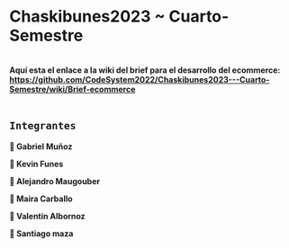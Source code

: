 # Chaskibunes2023 ~ Cuarto-Semestre

<br><strong>
Aquí esta el enlace a la wiki del brief para el desarrollo del ecommerce: https://github.com/CodeSystem2022/Chaskibunes2023---Cuarto-Semestre/wiki/Brief-ecommerce</br></strong>
<br><strong>

## `Integrantes`

:large_orange_diamond:  Gabriel Muñoz

:large_orange_diamond:  Kevin Funes  

:large_orange_diamond:  Alejandro Maugouber

:large_orange_diamond:  Maira Carballo

:large_orange_diamond:  Valentin Albornoz

:large_orange_diamond:  Santiago maza

